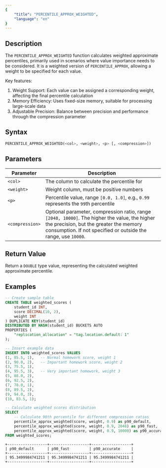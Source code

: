 ```yaml
---
{
    "title": "PERCENTILE_APPROX_WEIGHTED",
    "language": "en"
}
---
```


## Description

The `PERCENTILE_APPROX_WEIGHTED` function calculates weighted approximate percentiles, primarily used in scenarios where value importance needs to be considered. It is a weighted version of `PERCENTILE_APPROX`, allowing a weight to be specified for each value.

Key features:
1. Weight Support: Each value can be assigned a corresponding weight, affecting the final percentile calculation
2. Memory Efficiency: Uses fixed-size memory, suitable for processing large-scale data
3. Adjustable Precision: Balance between precision and performance through the compression parameter

## Syntax

```sql
PERCENTILE_APPROX_WEIGHTED(<col>, <weight>, <p> [, <compression>])
```

## Parameters

| Parameter | Description |
| -- | -- |
| `<col>` | The column to calculate the percentile for |
| `<weight>` | Weight column, must be positive numbers |
| `<p>` | Percentile value, range `[0.0, 1.0]`, e.g., `0.99` represents the `99`th percentile |
| `<compression>` | Optional parameter, compression ratio, range `[2048, 10000]`. The higher the value, the higher the precision, but the greater the memory consumption. If not specified or outside the range, use `10000`. |

## Return Value

Return a `DOUBLE` type value, representing the calculated weighted approximate percentile.

## Examples

```sql
-- Create sample table
CREATE TABLE weighted_scores (
    student_id INT,
    score DECIMAL(10, 2),
    weight INT
) DUPLICATE KEY(student_id)
DISTRIBUTED BY HASH(student_id) BUCKETS AUTO
PROPERTIES (
    "replication_allocation" = "tag.location.default: 1"
);

-- Insert example data
INSERT INTO weighted_scores VALUES
(1, 85.5, 1),   -- Normal homework score, weight 1
(2, 90.0, 2),   -- Important homework score, weight 2
(3, 75.5, 1),
(4, 95.5, 3),   -- Very important homework, weight 3
(5, 88.0, 2),
(6, 92.5, 2),
(7, 78.0, 1),
(8, 89.5, 2),
(9, 94.0, 3),
(10, 83.5, 1);

-- Calculate weighted scores distribution
SELECT 
    -- Calculate 90th percentile for different compression ratios
    percentile_approx_weighted(score, weight, 0.9) as p90_default,          -- Default compression ratio
    percentile_approx_weighted(score, weight, 0.9, 2048) as p90_fast,       -- Lower compression ratio, faster
    percentile_approx_weighted(score, weight, 0.9, 10000) as p90_accurate   -- Higher compression ratio, more accurate
FROM weighted_scores;
```

```text
+------------------+------------------+------------------+
| p90_default      | p90_fast         | p90_accurate     |
+------------------+------------------+------------------+
| 95.3499984741211 | 95.3499984741211 | 95.3499984741211 |
+------------------+------------------+------------------+
```


